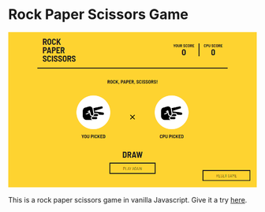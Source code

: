 # Rock Paper Scissors Game
<img src="./rock-paper-scissors-screenshot.png" alt="Rock Paper Scissors Game screenshot" width="800">

This is a rock paper scissors game in vanilla Javascript. Give it a try 
<a href="https://kenua.github.io/rock-paper-scissors-game/" target="_blank">here</a>.